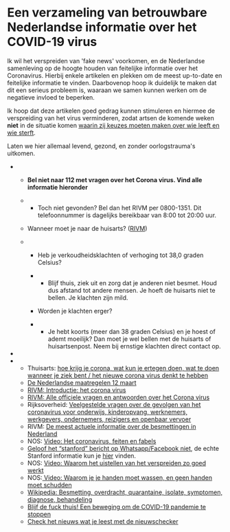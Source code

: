 # Een verzameling van betrouwbare Nederlandse informatie over het COVID-19 virus

Ik wil het verspreiden van 'fake news' voorkomen, en de Nederlandse samenleving op de hoogte houden van feitelijke informatie over het Coronavirus. Hierbij enkele artikelen en plekken om de meest up-to-date en feitelijke informatie te vinden. Daarbovenop hoop ik duidelijk te maken dat dit een serieus probleem is, waaraan we samen kunnen werken om de negatieve invloed te beperken.

Ik hoop dat deze artikelen goed gedrag kunnen stimuleren en hiermee de verspreiding van het virus verminderen, zodat artsen de komende weken **niet** in de situatie komen [waarin zij keuzes moeten maken over wie leeft en wie sterft](https://youtu.be/6rqpRq7nkO8?t=198). 

Laten we hier allemaal levend, gezond, en zonder oorlogstrauma's uitkomen.

- - **Bel niet naar 112 met vragen over het Corona virus. Vind alle informatie hieronder**

  - - Toch niet gevonden? Bel dan het RIVM per 0800-1351. Dit telefoonnummer is dagelijks bereikbaar van 8:00 tot 20:00 uur.

  - Wanneer moet je naar de huisarts? ([RIVM](https://www.rivm.nl/coronavirus/covid-19))

  - - Heb je verkoudheidsklachten of verhoging tot 38,0 graden Celsius?

    - - Blijf thuis, ziek uit en zorg dat je anderen niet besmet. Houd dus afstand tot andere mensen. Je hoeft de huisarts niet te bellen. Je klachten zijn mild.

    - Worden je klachten erger?

    - - Je hebt koorts (meer dan 38 graden Celsius) en je hoest of ademt moeilijk? Dan moet je wel bellen met de huisarts of huisartsenpost. Neem bij ernstige klachten direct contact op.

- 

- - Thuisarts: [hoe krijg je corona, wat kun je ertegen doen, wat te doen wanneer je ziek bent / het nieuwe corona virus denkt te hebben](https://www.thuisarts.nl/nieuw-coronavirus/ik-denk-dat-ik-nieuwe-coronavirus-heb)
  - [De Nederlandse maatregelen 12 maart](https://www.rijksoverheid.nl/actueel/nieuws/2020/03/12/nieuwe-maatregelen-tegen-verspreiding-coronavirus-in-nederland)
  - [RIVM: Introductie: het corona virus](https://www.rivm.nl/coronavirus/covid-19)
  - [RIVM: Alle officiele vragen en antwoorden over het Corona virus](https://www.rivm.nl/coronavirus/covid-19/vragen-antwoorden)
  - Rijksoverheid: [Veelgestelde vragen over de gevolgen van het coronavirus voor onderwijs, kinderopvang, werknemers, werkgevers, ondernemers, reizigers en openbaar vervoer](https://www.rijksoverheid.nl/onderwerpen/coronavirus-covid-19)
  - RIVM: [De meest actuele informatie over de besmettingen in Nederland](https://www.rivm.nl/nieuws/actuele-informatie-over-coronavirus)
  - NOS: [Video: Het coronavirus, feiten en fabels](https://www.youtube.com/watch?v=usu4Kqjia5I&feature=youtu.be&t=130)
  - [Geloof het “stanford” bericht op Whatsapp/Facebook niet](https://nos.nl/artikel/2327023-warm-water-knoflook-en-cocaine-veel-fake-berichten-over-corona.html), de echte Stanford informatie kun je [hier](https://stanfordhealthcare.org/stanford-health-care-now/2020/novel-coronavirus.html) vinden.
  - NOS: [Video: Waarom het uistellen van het verspreiden zo goed werkt](https://www.youtube.com/watch?v=6rqpRq7nkO8)
  - NOS:[ Video: Waarom je je handen moet wassen, en geen handen moet schudden](https://www.youtube.com/watch?v=Xjxv1r9oyz0)
  - [Wikipedia: Besmetting, overdracht, quarantaine, isolate, symptomen, diagnose, behandeling](https://nl.wikipedia.org/wiki/COVID-19)
  - [Blijf de fuck thuis! Een beweging om de COVID-19 pandemie te stoppen](https://staythefuckhome.com/nl/)
  - [Check het nieuws wat je leest met de nieuwschecker](https://nieuwscheckers.nl/)